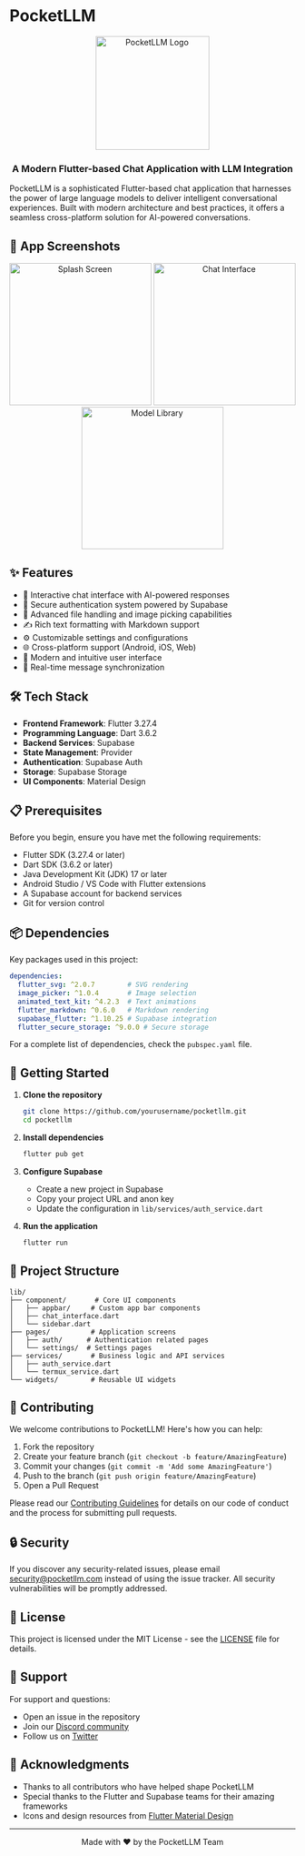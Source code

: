 # PocketLLM

<div align="center">
  <img src="assets/Logo.png" alt="PocketLLM Logo" width="200"/>
  <h3>A Modern Flutter-based Chat Application with LLM Integration</h3>
</div>

PocketLLM is a sophisticated Flutter-based chat application that harnesses the power of large language models to deliver intelligent conversational experiences. Built with modern architecture and best practices, it offers a seamless cross-platform solution for AI-powered conversations.

## 📱 App Screenshots

<div align="center">
  <img src="assets/mockups/splash_screen.jpg" alt="Splash Screen" width="250"/>
  <img src="assets/mockups/chat.jpg" alt="Chat Interface" width="250"/>
  <img src="assets/mockups/model_library.jpg" alt="Model Library" width="250"/>
</div>

## ✨ Features

- 🤖 Interactive chat interface with AI-powered responses
- 🔐 Secure authentication system powered by Supabase
- 📁 Advanced file handling and image picking capabilities
- ✍️ Rich text formatting with Markdown support
- ⚙️ Customizable settings and configurations
- 🌐 Cross-platform support (Android, iOS, Web)
- 🎨 Modern and intuitive user interface
- 🔄 Real-time message synchronization

## 🛠️ Tech Stack

- **Frontend Framework**: Flutter 3.27.4
- **Programming Language**: Dart 3.6.2
- **Backend Services**: Supabase
- **State Management**: Provider
- **Authentication**: Supabase Auth
- **Storage**: Supabase Storage
- **UI Components**: Material Design

## 📋 Prerequisites

Before you begin, ensure you have met the following requirements:

- Flutter SDK (3.27.4 or later)
- Dart SDK (3.6.2 or later)
- Java Development Kit (JDK) 17 or later
- Android Studio / VS Code with Flutter extensions
- A Supabase account for backend services
- Git for version control

## 📦 Dependencies

Key packages used in this project:

```yaml
dependencies:
  flutter_svg: ^2.0.7        # SVG rendering
  image_picker: ^1.0.4       # Image selection
  animated_text_kit: ^4.2.3  # Text animations
  flutter_markdown: ^0.6.0   # Markdown rendering
  supabase_flutter: ^1.10.25 # Supabase integration
  flutter_secure_storage: ^9.0.0 # Secure storage
```

For a complete list of dependencies, check the `pubspec.yaml` file.

## 🚀 Getting Started

1. **Clone the repository**
   ```bash
   git clone https://github.com/yourusername/pocketllm.git
   cd pocketllm
   ```

2. **Install dependencies**
   ```bash
   flutter pub get
   ```

3. **Configure Supabase**
   - Create a new project in Supabase
   - Copy your project URL and anon key
   - Update the configuration in `lib/services/auth_service.dart`

4. **Run the application**
   ```bash
   flutter run
   ```

## 📁 Project Structure

```
lib/
├── component/       # Core UI components
│   ├── appbar/     # Custom app bar components
│   ├── chat_interface.dart
│   └── sidebar.dart
├── pages/          # Application screens
│   ├── auth/      # Authentication related pages
│   └── settings/  # Settings pages
├── services/       # Business logic and API services
│   ├── auth_service.dart
│   └── termux_service.dart
└── widgets/        # Reusable UI widgets
```

## 🤝 Contributing

We welcome contributions to PocketLLM! Here's how you can help:

1. Fork the repository
2. Create your feature branch (`git checkout -b feature/AmazingFeature`)
3. Commit your changes (`git commit -m 'Add some AmazingFeature'`)
4. Push to the branch (`git push origin feature/AmazingFeature`)
5. Open a Pull Request

Please read our [Contributing Guidelines](CONTRIBUTING.md) for details on our code of conduct and the process for submitting pull requests.

## 🔒 Security

If you discover any security-related issues, please email security@pocketllm.com instead of using the issue tracker. All security vulnerabilities will be promptly addressed.

## 📄 License

This project is licensed under the MIT License - see the [LICENSE](LICENSE) file for details.

## 💬 Support

For support and questions:
- Open an issue in the repository
- Join our [Discord community](https://discord.gg/pocketllm)
- Follow us on [Twitter](https://twitter.com/pocketllm)

## 🙏 Acknowledgments

- Thanks to all contributors who have helped shape PocketLLM
- Special thanks to the Flutter and Supabase teams for their amazing frameworks
- Icons and design resources from [Flutter Material Design](https://material.io/design)

---

<div align="center">
Made with ❤️ by the PocketLLM Team
</div>